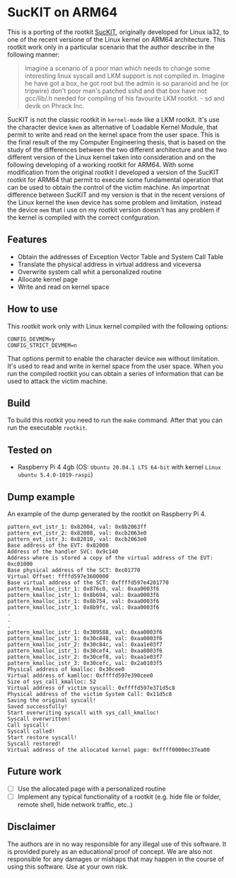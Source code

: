 # SucKIT on ARM64
This is a porting of the rootkit [SucKIT](http://phrack.org/issues/58/7.html), originally developed for Linux ia32, to one of the recent versione of the Linux kernel on ARM64 architecture. 
This rootkit work only in a particular scenario that the author describe in the following manner:
>Imagine a scenario of a poor man which needs to change some interesting
linux syscall and LKM support is not compiled in. Imagine he have got a
box, he got root but the admin is so paranoid and he (or tripwire) don't
poor man's patched sshd and that box have not gcc/lib/.h
needed for compiling of his favourite LKM rootkit.
 \- sd and devik on Phrack Inc.

SucKIT is not the classic rootkit in `kernel-mode` like a LKM rootkit. It's use the character device `kmem` as alternative of Loadable Kernel Module, that permit to write and read on the kernel space from the user space.
This is the final result of the my Computer Engineering thesis, that is based on the study of the differences between the two different architecture and the two different version of the Linux kernel taken into consideration and on the following developing of a working rootkit for ARM64. With some modification from the original rootkit I developed a version of the SucKIT rootkit for ARM64 that permit to execute some fundamental operation that can be used to obtain the control of the victim machine. An importnat difference between SucKIT and my version is that in the recent versions of the Linux kernel the `kmem` device has some problem and limitation, instead the device `mem` that i use on my rootkit version doesn't has any problem if the kernel is compiled with the correct confguration.

## Features
- Obtain the addresses of Exception Vector Table and System Call Table
- Translate the physical address in virtual address and viceversa
- Overwrite system call whit a personalized routine
- Allocate kernel page
- Write and read on kernel space

## How to use
This rootkit work only with Linux kernel compiled with the following options:
```
CONFIG_DEVMEM=y
CONFIG_STRICT_DEVMEM=n
```
That options permit to enable the character device `mem` without limitation. It's used to read and write in kernel space from the user space.
When you run the compiled rootkit you can obtain a series of information that can be used to attack the victim machine. 

## Build
To build this rootkit you need to run the `make` command. After that you can run the executable `rootkit`.

## Tested on
- Raspberry Pi 4 4gb (OS: `Ubuntu 20.04.1 LTS 64-bit` with kernel `Linux ubuntu 5.4.0-1019-raspi`)

## Dump example
An example of the dump generated by the rootkit on Raspberry Pi 4.

```
pattern_evt_istr_1: 0x82004, val: 0x8b2063ff
pattern_evt_istr_2: 0x82008, val: 0xcb2063e0
pattern_evt_istr_3: 0x82010, val: 0xcb2063e0
Base address of the EVT: 0x82000
Address of the handler SVC: 0x9c140
Address where is stored a copy of the virtual address of the EVT: 0xc01000
Base physical address of the SCT: 0xc01770
Virtual Offset: ffffd597e3600000
Base virtual address of the SCT: 0xffffd597e4201770
pattern_kmalloc_istr_1: 0x876c0, val: 0xaa0003f6
pattern_kmalloc_istr_1: 0x8b694, val: 0xaa0003f6
pattern_kmalloc_istr_1: 0x8b754, val: 0xaa0003f6
pattern_kmalloc_istr_1: 0x8b9fc, val: 0xaa0003f6
.
.
.
pattern_kmalloc_istr_1: 0x309588, val: 0xaa0003f6
pattern_kmalloc_istr_1: 0x30c848, val: 0xaa0003f6
pattern_kmalloc_istr_2: 0x30c84c, val: 0xaa1e03f7
pattern_kmalloc_istr_1: 0x30cef4, val: 0xaa0003f6
pattern_kmalloc_istr_2: 0x30cef8, val: 0xaa1e03f7
pattern_kmalloc_istr_3: 0x30cefc, val: 0x2a0103f5
Physical address of kmalloc: 0x30cee0
Virtual address of kamlloc: 0xffffd597e390cee0
Size of sys_call_kmalloc: 52
Virtual address of victim syscall: 0xffffd597e371d5c8
Physical address of the victim System Call: 0x11d5c8
Saving the original syscall!
Saved successfully!
Start overwriting syscall with sys_call_kmalloc!
Syscall overwritten!
Call syscall!
Syscall called!
Start restore syscall!
Syscall restored!
Virtual address of the allocated kernel page: 0xffff0000ec37ea00
```

## Future work
- [ ] Use the allocated page with a personalized routine
- [ ] Implement any typical functionality of a rootkit (e.g. hide file or folder, remote shell, hide network traffic, etc..)

## Disclaimer
The authors are in no way responsible for any illegal use of this software. It is provided purely as an educational proof of concept. We are also not responsible for any damages or mishaps that may happen in the course of using this software. Use at your own risk.